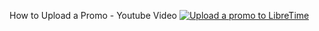 How to Upload a Promo - Youtube Video
[![Upload a promo to LibreTime](http://img.youtube.com/vi/IC0cn3LaAXs/0.jpg)](https://www.youtube-nocookie.com/embed/IC0cn3LaAXs "How to upload a promo")
